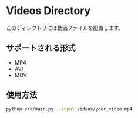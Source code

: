 # Videos Directory

このディレクトリには動画ファイルを配置します。

## サポートされる形式
- MP4
- AVI
- MOV

## 使用方法
```bash
python src/main.py --input videos/your_video.mp4
```
